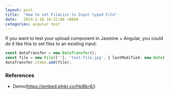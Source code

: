 ```yaml
---
layout: post
title:  "How to set FileList to Input typed File"
date:   2019-2-18 10:22:00 +0800
categories: angular test
---
```

If you want to test your upload component in Jasmine + Angular, you could do it like this to set files to an existing input:
```typescript
const dataTransfer = new DataTransfer();
const file = new File([''], 'test-file.jpg', { lastModified: new Date().getTime(), type: 'image/jpeg' });
dataTransfer.items.add(file);
```
### References
- Demo(https://embed.plnkr.co/HpBkr4/)
